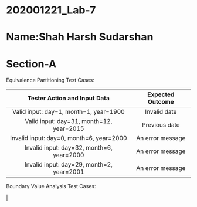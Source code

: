 # 202001221_Lab-7

# Name:Shah Harsh Sudarshan

# Section-A

Equivalence Partitioning Test Cases:

| Tester Action and Input Data               | Expected Outcome |
| :-------------:                            |:-------------:| 
| Valid input: day=1, month=1, year=1900     | Invalid date | 
| Valid input: day=31, month=12, year=2015   |  Previous date    |   
| Invalid input: day=0, month=6, year=2000   |  An error message | 
|Invalid input: day=32, month=6, year=2000	 |	An error message |
|Invalid input: day=29, month=2, year=2001	 |	An error message |

Boundary Value Analysis Test Cases:

|
